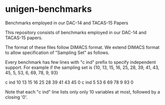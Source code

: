 # unigen-benchmarks
Benchmarks employed in our DAC-14 and TACAS-15 Papers

This repository consists of benchmarks employed in our DAC-14 and TACAS-15 papers. 

The format of these files follow DIMACS format. We extend DIMACS format to allow specification of "Sampling Set" as follows. 

Every benchmark has few lines with "c ind" prefix to specify independent support. 
For example if the sampling set is {10, 13, 15, 16, 25, 28, 39, 41, 43, 45, 5, 53, 6, 69, 78, 9, 93}

c ind 10 13 15 16 25 28 39 41 43 45 0
c ind 5 53 6 69 78 9 93 0

Note that each "c ind" line lists only only 10 variables at most, followed by a closing '0'.
